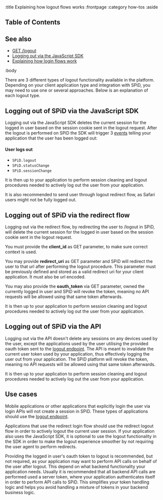 :title Explaining how logout flows works
:frontpage
:category how-tos
:aside
## Table of Contents

<spid-toc></spid-toc>

## See also

- [GET /logout](/endpoints/GET/logout/)
- [Logging out via the JavaScript SDK](/sdks/js-2x/api-docs/#logout)
- [Explaining how login flows work](/login-flows/)

:body

There are 3 different types of logout functionality available in the platform. Depending on your client application 
type and integration with SPiD, you may need to use one or several approaches. Below is an explanation of each logout 
type.

## Logging out of SPiD via the JavaScript SDK
Logging out via the JavaScript SDK deletes the current session for the logged in user based on the session cookie sent
in the logout request. After the logout is performed on SPiD the SDK will trigger 3 [events](/sdks/js-2x/events/#available-sdk-events) 
telling your application that the user has been logged out:
#### User logs out

- `SPiD.logout`
- `SPiD.statusChange`
- `SPiD.sessionChange`

It is then up to your application to perform session cleaning and logout procedures needed to actively log out the user
from your application.

It is also recommended to send user through logout redirect flow, as Safari users might not be fully logged out.

## Logging out of SPiD via the redirect flow
Logging out via the redirect flow, by redirecting the user to /logout in SPiD, will delete the current session for the 
logged in user based on the session cookie sent in the logout request.

You must provide the **client_id** as GET parameter, to make sure correct context is used.

You may provide **redirect_uri** as GET parameter and SPiD will redirect the user to that url after performing the logout procedure. This parameter must be previously defined and stored as a valid redirect uri for your client application. It must also be url encoded. 

You may also provide the **oauth_token** via GET parameter, owned the currently logged in user and SPiD will revoke the token, meaning no API requests will be allowed using that same token afterwards. 

It is then up to your application to perform session cleaning and logout procedures needed to actively log out the user
from your application.

## Logging out of SPiD via the API
Logging out via the API doesn't delete any sessions on any devices used by the user, except the applications used by
the user utilising the provided oauth token sent to the [logout endpoint](/endpoints/GET/logout/). 
The API is meant to invalidate the current user token used by your application, thus effectively logging the user out 
from your application. The SPiD platform will revoke the token, meaning no API requests will be allowed using that 
same token afterwards.

It is then up to your application to perform session cleaning and logout procedures needed to actively log out the user
from your application.

## Use cases
Mobile applications or other applications that explicitly login the user via login APIs will not create a session in SPiD.
These types of applications should use the [logout endpoint](/endpoints/GET/logout/).

Applications that use the redirect login flow should use the redirect logout flow in order to actively logout the 
current user session. If your application also uses the JavaScript SDK, it is optional to use the logout functionality 
in the SDK in order to make the logout experience smoother by not requiring the user agent to perform redirects.
 
Providing the logged in user's oauth token to logout is recommended, but not required, as your application may want to
perform API calls on behalf of the user after logout. This depend on what backend functionality your application needs.
Usually it is recommended that all backend API calls are performed used a server token, where your application 
authenticates itself in order to perform API calls to SPiD. This simplifies your token handling logic and helps you
avoid handling a mixture of tokens in your backend business logic.

